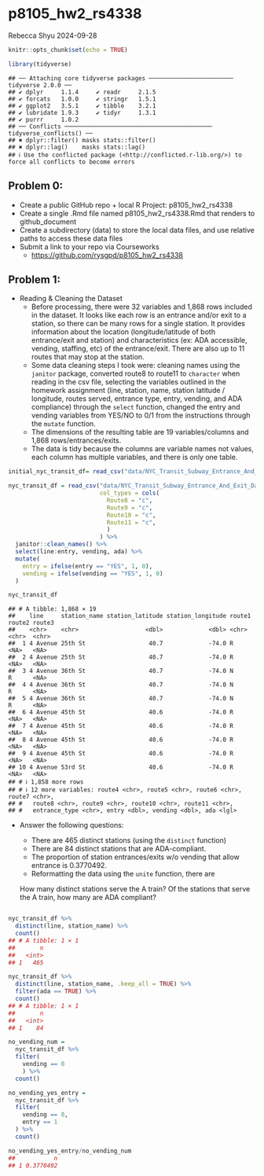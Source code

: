 p8105_hw2_rs4338
================
Rebecca Shyu
2024-09-28

``` r
knitr::opts_chunk$set(echo = TRUE)

library(tidyverse)
```

    ## ── Attaching core tidyverse packages ──────────────────────── tidyverse 2.0.0 ──
    ## ✔ dplyr     1.1.4     ✔ readr     2.1.5
    ## ✔ forcats   1.0.0     ✔ stringr   1.5.1
    ## ✔ ggplot2   3.5.1     ✔ tibble    3.2.1
    ## ✔ lubridate 1.9.3     ✔ tidyr     1.3.1
    ## ✔ purrr     1.0.2     
    ## ── Conflicts ────────────────────────────────────────── tidyverse_conflicts() ──
    ## ✖ dplyr::filter() masks stats::filter()
    ## ✖ dplyr::lag()    masks stats::lag()
    ## ℹ Use the conflicted package (<http://conflicted.r-lib.org/>) to force all conflicts to become errors

## Problem 0:

- Create a public GitHub repo + local R Project: p8105_hw2_rs4338
- Create a single .Rmd file named p8105_hw2_rs4338.Rmd that renders to
  github_document
- Create a subdirectory (data) to store the local data files, and use
  relative paths to access these data files
- Submit a link to your repo via Courseworks
  - <https://github.com/rysgpd/p8105_hw2_rs4338>

## Problem 1:

- Reading & Cleaning the Dataset
  - Before processing, there were 32 variables and 1,868 rows included
    in the dataset. It looks like each row is an entrance and/or exit to
    a station, so there can be many rows for a single station. It
    provides information about the location (longitude/latitude of both
    entrance/exit and station) and characteristics (ex: ADA accessible,
    vending, staffing, etc) of the entrance/exit. There are also up to
    11 routes that may stop at the station.
  - Some data cleaning steps I took were: cleaning names using the
    `janitor` package, converted route8 to route11 to `character` when
    reading in the csv file, selecting the variables outlined in the
    homework assignment (line, station, name, station latitude /
    longitude, routes served, entrance type, entry, vending, and ADA
    compliance) through the `select` function, changed the entry and
    vending variables from YES/NO to 0/1 from the instructions through
    the `mutate` function.
  - The dimensions of the resulting table are 19 variables/columns and
    1,868 rows/entrances/exits.
  - The data is tidy because the columns are variable names not values,
    each column has multiple variables, and there is only one table.

``` r
initial_nyc_transit_df= read_csv("data/NYC_Transit_Subway_Entrance_And_Exit_Data.csv") 

nyc_transit_df = read_csv("data/NYC_Transit_Subway_Entrance_And_Exit_Data.csv",
                          col_types = cols(
                            Route8 = "c",
                            Route9 = "c",
                            Route10 = "c",
                            Route11 = "c",
                            )
                          ) %>% 
  janitor::clean_names() %>% 
  select(line:entry, vending, ada) %>% 
  mutate(
    entry = ifelse(entry == "YES", 1, 0),
    vending = ifelse(vending == "YES", 1, 0)
  )

nyc_transit_df
```

    ## # A tibble: 1,868 × 19
    ##    line     station_name station_latitude station_longitude route1 route2 route3
    ##    <chr>    <chr>                   <dbl>             <dbl> <chr>  <chr>  <chr> 
    ##  1 4 Avenue 25th St                  40.7             -74.0 R      <NA>   <NA>  
    ##  2 4 Avenue 25th St                  40.7             -74.0 R      <NA>   <NA>  
    ##  3 4 Avenue 36th St                  40.7             -74.0 N      R      <NA>  
    ##  4 4 Avenue 36th St                  40.7             -74.0 N      R      <NA>  
    ##  5 4 Avenue 36th St                  40.7             -74.0 N      R      <NA>  
    ##  6 4 Avenue 45th St                  40.6             -74.0 R      <NA>   <NA>  
    ##  7 4 Avenue 45th St                  40.6             -74.0 R      <NA>   <NA>  
    ##  8 4 Avenue 45th St                  40.6             -74.0 R      <NA>   <NA>  
    ##  9 4 Avenue 45th St                  40.6             -74.0 R      <NA>   <NA>  
    ## 10 4 Avenue 53rd St                  40.6             -74.0 R      <NA>   <NA>  
    ## # ℹ 1,858 more rows
    ## # ℹ 12 more variables: route4 <chr>, route5 <chr>, route6 <chr>, route7 <chr>,
    ## #   route8 <chr>, route9 <chr>, route10 <chr>, route11 <chr>,
    ## #   entrance_type <chr>, entry <dbl>, vending <dbl>, ada <lgl>

- Answer the following questions:
  - There are 465 distinct stations (using the `distinct` function)
  - There are 84 distinct stations that are ADA-compliant.
  - The proportion of station entrances/exits w/o vending that allow
    entrance is 0.3770492.
  - Reformatting the data using the `unite` function, there are

  How many distinct stations serve the A train? Of the stations that
  serve the A train, how many are ADA compliant?

``` r

nyc_transit_df %>% 
  distinct(line, station_name) %>% 
  count()
## # A tibble: 1 × 1
##       n
##   <int>
## 1   465

nyc_transit_df %>% 
  distinct(line, station_name, .keep_all = TRUE) %>% 
  filter(ada == TRUE) %>% 
  count()
## # A tibble: 1 × 1
##       n
##   <int>
## 1    84

no_vending_num = 
  nyc_transit_df %>% 
  filter(
    vending == 0
    ) %>% 
  count()

no_vending_yes_entry =
  nyc_transit_df %>% 
  filter(
    vending == 0,
    entry == 1
  ) %>% 
  count()

no_vending_yes_entry/no_vending_num
##           n
## 1 0.3770492
```
